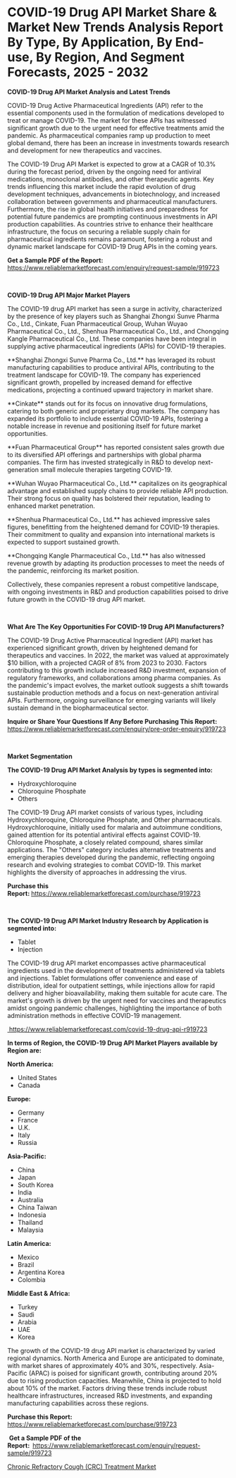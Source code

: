 <p><h1>COVID-19 Drug API Market Share & Market New Trends Analysis Report By Type, By Application, By End-use, By Region, And Segment Forecasts, 2025 - 2032</h1></p><p><strong>COVID-19 Drug API Market Analysis and Latest Trends</strong></p>
<p><p>COVID-19 Drug Active Pharmaceutical Ingredients (API) refer to the essential components used in the formulation of medications developed to treat or manage COVID-19. The market for these APIs has witnessed significant growth due to the urgent need for effective treatments amid the pandemic. As pharmaceutical companies ramp up production to meet global demand, there has been an increase in investments towards research and development for new therapeutics and vaccines.</p><p>The COVID-19 Drug API Market is expected to grow at a CAGR of 10.3% during the forecast period, driven by the ongoing need for antiviral medications, monoclonal antibodies, and other therapeutic agents. Key trends influencing this market include the rapid evolution of drug development techniques, advancements in biotechnology, and increased collaboration between governments and pharmaceutical manufacturers. Furthermore, the rise in global health initiatives and preparedness for potential future pandemics are prompting continuous investments in API production capabilities. As countries strive to enhance their healthcare infrastructure, the focus on securing a reliable supply chain for pharmaceutical ingredients remains paramount, fostering a robust and dynamic market landscape for COVID-19 Drug APIs in the coming years.</p></p>
<p><strong>Get a Sample PDF of the Report:&nbsp;</strong> <a href="https://www.reliablemarketforecast.com/enquiry/request-sample/919723?utm_campaign=2875&utm_medium=2&utm_source=Github&utm_content=ia&utm_term=08032025&utm_id=covid-19-drug-api">https://www.reliablemarketforecast.com/enquiry/request-sample/919723</a></p>
<p>&nbsp;</p>
<p><strong>COVID-19 Drug API Major Market Players</strong></p>
<p><p>The COVID-19 drug API market has seen a surge in activity, characterized by the presence of key players such as Shanghai Zhongxi Sunve Pharma Co., Ltd., Cinkate, Fuan Pharmaceutical Group, Wuhan Wuyao Pharmaceutical Co., Ltd., Shenhua Pharmaceutical Co., Ltd., and Chongqing Kangle Pharmaceutical Co., Ltd. These companies have been integral in supplying active pharmaceutical ingredients (APIs) for COVID-19 therapies.</p><p>**Shanghai Zhongxi Sunve Pharma Co., Ltd.** has leveraged its robust manufacturing capabilities to produce antiviral APIs, contributing to the treatment landscape for COVID-19. The company has experienced significant growth, propelled by increased demand for effective medications, projecting a continued upward trajectory in market share.</p><p>**Cinkate** stands out for its focus on innovative drug formulations, catering to both generic and proprietary drug markets. The company has expanded its portfolio to include essential COVID-19 APIs, fostering a notable increase in revenue and positioning itself for future market opportunities.</p><p>**Fuan Pharmaceutical Group** has reported consistent sales growth due to its diversified API offerings and partnerships with global pharma companies. The firm has invested strategically in R&D to develop next-generation small molecule therapies targeting COVID-19.</p><p>**Wuhan Wuyao Pharmaceutical Co., Ltd.** capitalizes on its geographical advantage and established supply chains to provide reliable API production. Their strong focus on quality has bolstered their reputation, leading to enhanced market penetration.</p><p>**Shenhua Pharmaceutical Co., Ltd.** has achieved impressive sales figures, benefitting from the heightened demand for COVID-19 therapies. Their commitment to quality and expansion into international markets is expected to support sustained growth.</p><p>**Chongqing Kangle Pharmaceutical Co., Ltd.** has also witnessed revenue growth by adapting its production processes to meet the needs of the pandemic, reinforcing its market position.</p><p>Collectively, these companies represent a robust competitive landscape, with ongoing investments in R&D and production capabilities poised to drive future growth in the COVID-19 drug API market.</p></p>
<p>&nbsp;</p>
<p><strong>What Are The Key Opportunities For COVID-19 Drug API Manufacturers?</strong></p>
<p><p>The COVID-19 Drug Active Pharmaceutical Ingredient (API) market has experienced significant growth, driven by heightened demand for therapeutics and vaccines. In 2022, the market was valued at approximately $10 billion, with a projected CAGR of 8% from 2023 to 2030. Factors contributing to this growth include increased R&D investment, expansion of regulatory frameworks, and collaborations among pharma companies. As the pandemic's impact evolves, the market outlook suggests a shift towards sustainable production methods and a focus on next-generation antiviral APIs. Furthermore, ongoing surveillance for emerging variants will likely sustain demand in the biopharmaceutical sector.</p></p>
<p><strong>Inquire or Share Your Questions If Any Before Purchasing This Report:</strong> <a href="https://www.reliablemarketforecast.com/enquiry/pre-order-enquiry/919723?utm_campaign=2875&utm_medium=2&utm_source=Github&utm_content=ia&utm_term=08032025&utm_id=covid-19-drug-api">https://www.reliablemarketforecast.com/enquiry/pre-order-enquiry/919723</a></p>
<p>&nbsp;</p>
<p><strong>Market Segmentation</strong></p>
<p><strong>The COVID-19 Drug API Market Analysis by types is segmented into:</strong></p>
<p><ul><li>Hydroxychloroquine</li><li>Chloroquine Phosphate</li><li>Others</li></ul></p>
<p><p>The COVID-19 Drug API market consists of various types, including Hydroxychloroquine, Chloroquine Phosphate, and Other pharmaceuticals. Hydroxychloroquine, initially used for malaria and autoimmune conditions, gained attention for its potential antiviral effects against COVID-19. Chloroquine Phosphate, a closely related compound, shares similar applications. The "Others" category includes alternative treatments and emerging therapies developed during the pandemic, reflecting ongoing research and evolving strategies to combat COVID-19. This market highlights the diversity of approaches in addressing the virus.</p></p>
<p><strong>Purchase this Report:&nbsp;</strong><a href="https://www.reliablemarketforecast.com/purchase/919723?utm_campaign=2875&utm_medium=2&utm_source=Github&utm_content=ia&utm_term=08032025&utm_id=covid-19-drug-api">https://www.reliablemarketforecast.com/purchase/919723</a></p>
<p>&nbsp;</p>
<p><strong>The COVID-19 Drug API Market Industry Research by Application is segmented into:</strong></p>
<p><ul><li>Tablet</li><li>Injection</li></ul></p>
<p><p>The COVID-19 drug API market encompasses active pharmaceutical ingredients used in the development of treatments administered via tablets and injections. Tablet formulations offer convenience and ease of distribution, ideal for outpatient settings, while injections allow for rapid delivery and higher bioavailability, making them suitable for acute care. The market's growth is driven by the urgent need for vaccines and therapeutics amidst ongoing pandemic challenges, highlighting the importance of both administration methods in effective COVID-19 management.</p></p>
<p><a href="https://www.reliablemarketforecast.com/covid-19-drug-api-r919723?utm_campaign=2875&utm_medium=2&utm_source=Github&utm_content=ia&utm_term=08032025&utm_id=covid-19-drug-api">&nbsp;https://www.reliablemarketforecast.com/covid-19-drug-api-r919723</a></p>
<p><strong>In terms of Region, the COVID-19 Drug API Market Players available by Region are:</strong></p>
<p>
    <p> <strong> North America: </strong>
        <ul>
            <li>United States</li>
            <li>Canada</li>
        </ul>
        </p> 
    <p> <strong> Europe: </strong>
        <ul>
            <li>Germany</li>
            <li>France</li>
            <li>U.K.</li>
            <li>Italy</li>
            <li>Russia</li>
        </ul>
        </p> 
    <p> <strong> Asia-Pacific: </strong>
        <ul>
            <li>China</li>
            <li>Japan</li>
            <li>South Korea</li>
            <li>India</li>
            <li>Australia</li>
            <li>China Taiwan</li>
            <li>Indonesia</li>
            <li>Thailand</li>
            <li>Malaysia</li>
        </ul>
        </p> 
    <p> <strong> Latin America: </strong>
        <ul>
            <li>Mexico</li>
            <li>Brazil</li>
            <li>Argentina Korea</li>
            <li>Colombia</li>
        </ul>
        </p> 
    <p> <strong> Middle East & Africa: </strong>
        <ul>
            <li>Turkey</li>
            <li>Saudi</li>
            <li>Arabia</li>
            <li>UAE</li>
            <li>Korea</li>
        </ul>
    </p>
    </p>
<p><p>The growth of the COVID-19 drug API market is characterized by varied regional dynamics. North America and Europe are anticipated to dominate, with market shares of approximately 40% and 30%, respectively. Asia-Pacific (APAC) is poised for significant growth, contributing around 20% due to rising production capacities. Meanwhile, China is projected to hold about 10% of the market. Factors driving these trends include robust healthcare infrastructures, increased R&D investments, and expanding manufacturing capabilities across these regions.</p></p>
<p><strong>Purchase this Report: </strong><a href="https://www.reliablemarketforecast.com/purchase/919723?utm_campaign=2875&utm_medium=2&utm_source=Github&utm_content=ia&utm_term=08032025&utm_id=covid-19-drug-api">https://www.reliablemarketforecast.com/purchase/919723</a></p>
<p>&nbsp;<strong>Get a Sample PDF of the Report:&nbsp;&nbsp;</strong><a href="https://www.reliablemarketforecast.com/enquiry/request-sample/919723?utm_campaign=2875&utm_medium=2&utm_source=Github&utm_content=ia&utm_term=08032025&utm_id=covid-19-drug-api">https://www.reliablemarketforecast.com/enquiry/request-sample/919723</a></p>
<p><strong></strong></p>
<p><p><a href="https://github.com/ngozudapshi/Market-Research-Report-List-1/blob/main/chronic-refractory-cough-crc-treatment-market.md?utm_campaign=2875&utm_medium=2&utm_source=Github&utm_content=ia&utm_term=08032025&utm_id=covid-19-drug-api">Chronic Refractory Cough (CRC) Treatment Market</a></p></p>